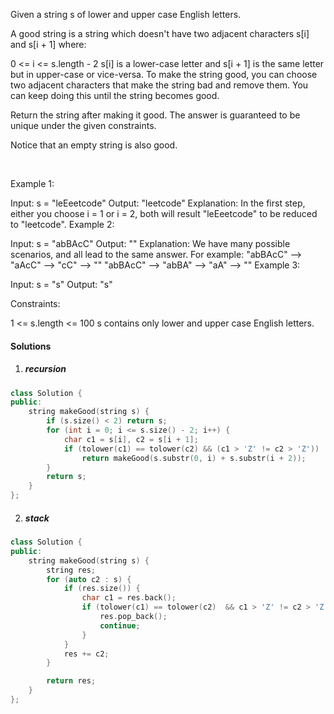 Given a string s of lower and upper case English letters.

A good string is a string which doesn't have two adjacent characters s[i] and s[i + 1] where:

0 <= i <= s.length - 2
s[i] is a lower-case letter and s[i + 1] is the same letter but in upper-case or vice-versa.
To make the string good, you can choose two adjacent characters that make the string bad and remove them. You can keep doing this until the string becomes good.

Return the string after making it good. The answer is guaranteed to be unique under the given constraints.

Notice that an empty string is also good.

 

Example 1:

Input: s = "leEeetcode"
Output: "leetcode"
Explanation: In the first step, either you choose i = 1 or i = 2, both will result "leEeetcode" to be reduced to "leetcode".
Example 2:

Input: s = "abBAcC"
Output: ""
Explanation: We have many possible scenarios, and all lead to the same answer. For example:
"abBAcC" --> "aAcC" --> "cC" --> ""
"abBAcC" --> "abBA" --> "aA" --> ""
Example 3:

Input: s = "s"
Output: "s"
 

Constraints:

1 <= s.length <= 100
s contains only lower and upper case English letters.

#### Solutions

1. ##### recursion

```c++
class Solution {
public:
    string makeGood(string s) {
        if (s.size() < 2) return s;
        for (int i = 0; i <= s.size() - 2; i++) {
            char c1 = s[i], c2 = s[i + 1];
            if (tolower(c1) == tolower(c2) && (c1 > 'Z' != c2 > 'Z'))
                return makeGood(s.substr(0, i) + s.substr(i + 2));
        }
        return s;
    }
};
```

2. ##### stack

```c++
class Solution {
public:
    string makeGood(string s) {
        string res;
        for (auto c2 : s) {
            if (res.size()) {
                char c1 = res.back();
                if (tolower(c1) == tolower(c2)  && c1 > 'Z' != c2 > 'Z') {
                    res.pop_back();
                    continue;
                }
            }
            res += c2;
        }

        return res;
    }
};
```